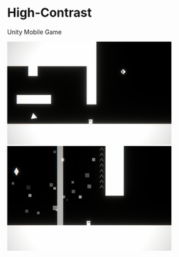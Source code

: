 # High-Contrast
Unity Mobile Game


<img src="high_contrast_screenshot1.png" width="380"/><img src="high_contrast_screenshot2.png" width="380"/>

